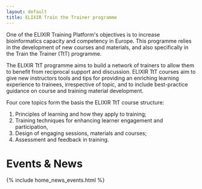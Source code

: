 ```yaml
---
layout: default
title: ELIXIR Train the Trainer programme
---
```


One of the ELIXIR Training Platform's objectives is to increase bioinformatics capacity and competency in Europe. This programme relies in the development of new courses and materials, and also specifically in the Train the Trainer (TtT) programme. 

The ELIXIR TtT programme aims to build a network of trainers to allow them to benefit from reciprocal support and discussion. ELIXIR TtT courses aim to give new instructors tools and tips for providing an enriching learning experience to trainees, irrespective of topic, and to include best-practice guidance on course and training material development. 

Four core topics form the basis the ELIXIR TtT course structure:

1. Principles of learning and how they apply to training;
2. Training techniques for enhancing learner engagement and participation,
3. Design of engaging sessions, materials and courses;
4. Assessment and feedback in training.

# Events & News

{% include home_news_events.html %}

